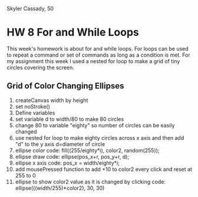 Skyler Cassady, 50

# HW 8 For and While Loops #

This week's homework is about for and while loops.  For loops can be used to repeat a command or set of commands as long as a condition is met.  For my assignment this week I used a nested for loop to make a grid of tiny circles covering the screen.

## Grid of Color Changing Ellipses ##

1. createCanvas width by height
2. set noStroke()
3. Define variables
4. set variable d to width/80 to make 80 circles
5. change 80 to variable "eighty" so number of circles can be easily changed
6. use nested for loop to make eighty circles across x axis and then add "d" to the y axis d=diameter of circle
7. ellipse color code: fill((255/eighty*i), color2, random(255));
8. ellipse draw code: ellipse(pos_x+r, pos_y+r, d);
9. ellipse x axis code: pos_x = width/eighty*i;
10. add mousePressed function to add +10 to color2 every click and reset at 255 to 0
11. ellipse to show color2 value as it is changed by clicking
    code: ellipse(((width/255)*color2), 30, 30)
